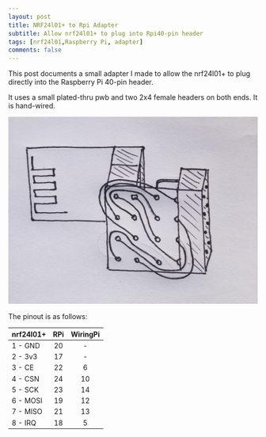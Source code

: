 ```yaml
---
layout: post
title: NRF24l01+ to Rpi Adapter
subtitle: Allow nrf24l01+ to plug into Rpi40-pin header
tags: [nrf24l01,Raspberry Pi, adapter]
comments: false
---
```


This post documents a small adapter I made to allow the nrf24l01+ to plug directly into the Raspberry Pi 40-pin header.

It uses a small plated-thru pwb and two 2x4 female headers on both ends. It is hand-wired.

![nrf2rpi adapter](../img/nrf2rpi_adapter.jpg)

The pinout is as follows:

| nrf24l01+ | RPi | WiringPi |
| :--- | :---: | :---: |
| 1 - GND | 20 | - |
| 2 - 3v3 | 17 | - |
| 3 - CE | 22 | 6 |
| 4 - CSN | 24 | 10 |
| 5 - SCK | 23 | 14 |
| 6 - MOSI | 19 | 12 |
| 7 - MISO | 21 | 13 |
| 8 - IRQ | 18 | 5 |
